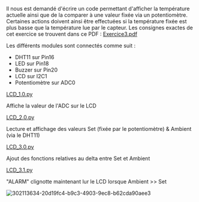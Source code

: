 Il nous est demandé d'écrire un code permettant d'afficher la température actuelle ainsi que de la comparer à une valeur fixée via un potentiomètre. Certaines actions doivent ainsi être effectuées si la température fixée est plus basse que la température lue par le capteur.
Les consignes exactes de cet exercice se trouvent dans ce PDF : [Exercice3.pdf](https://github.com/user-attachments/files/17187571/Exercice3.pdf)

Les différents modules sont connectés comme suit :
- DHT11 sur Pin16
- LED sur Pin18
- Buzzer sur Pin20
- LCD sur I2C1
- Potentiomètre sur ADC0


[LCD_1.0.py](https://github.com/hepl-Heusdain/smartcities/blob/main/LCD/LCD_1.0.py)

Affiche la valeur de l'ADC sur le LCD

[LCD_2.0.py](https://github.com/hepl-Heusdain/smartcities/blob/main/LCD/LCD_2.0.py)

Lecture et affichage des valeurs Set (fixée par le potentiomètre) & Ambient (via le DHT11)

[LCD_3.0.py](https://github.com/hepl-Heusdain/smartcities/blob/main/LCD/LCD_3.0.py)

Ajout des fonctions relatives au delta entre Set et Ambient

[LCD_3.1.py](https://github.com/hepl-Heusdain/smartcities/blob/main/LCD/LCD_3.1.py)

"ALARM" clignotte maintenant lur le LCD lorsque Ambient >> Set

![302113634-20d19fc4-b9c3-4903-9ec8-b62cda90aee3](https://github.com/user-attachments/assets/a88ab59c-e48d-4154-8099-57b1d01e0204)

